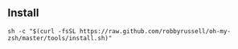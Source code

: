 ## Install

`sh -c "$(curl -fsSL https://raw.github.com/robbyrussell/oh-my-zsh/master/tools/install.sh)"`
